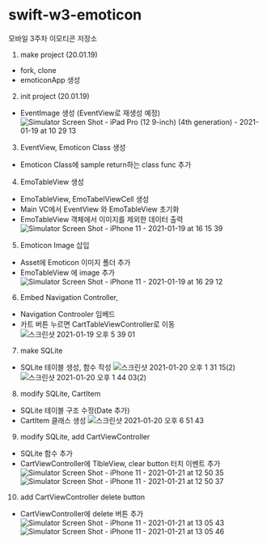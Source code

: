 # swift-w3-emoticon
모바일 3주차 이모티콘 저장소


1. make project (20.01.19)
- fork, clone
- emoticonApp 생성


2. init project (20.01.19)
- EventImage 생성 (EventView로 재생성 예정)
![Simulator Screen Shot - iPad Pro (12 9-inch) (4th generation) - 2021-01-19 at 10 29 13](https://user-images.githubusercontent.com/28801805/104976720-37c58e00-5a41-11eb-854b-9fc936a661a4.png)


3. EventView, Emoticon Class 생성
- Emoticon Class에 sample return하는 class func 추가


4. EmoTableView 생성
- EmoTableView, EmoTabelViewCell 생성
- Main VC에서 EventView 와 EmoTableView 초기화
- EmoTableView 객체에서 이미지를 제외한 데이터 출력
![Simulator Screen Shot - iPhone 11 - 2021-01-19 at 16 15 39](https://user-images.githubusercontent.com/28801805/105000628-e4b7ff00-5a71-11eb-85f7-54047b9579f3.png)


5. Emoticon Image 삽입
- Asset에 Emoticon 이미지 폴더 추가
- EmoTableView 에 image 추가
![Simulator Screen Shot - iPhone 11 - 2021-01-19 at 16 29 12](https://user-images.githubusercontent.com/28801805/105001706-87bd4880-5a73-11eb-9100-96a22f63cc28.png)


6. Embed Navigation Controller,
- Navigation Controoler 임베드
- 카트 버튼 누르면 CartTableViewController로 이동
![스크린샷 2021-01-19 오후 5 39 01](https://user-images.githubusercontent.com/28801805/105008988-49c52200-5a7d-11eb-9052-ec55c097c6d8.png)


7. make SQLite
- SQLite 테이블 생성, 함수 작성
![스크린샷 2021-01-20 오후 1 31 15(2)](https://user-images.githubusercontent.com/28801805/105128937-6158e500-5b27-11eb-8a0d-65912c47c04e.png)
![스크린샷 2021-01-20 오후 1 44 03(2)](https://user-images.githubusercontent.com/28801805/105128942-6322a880-5b27-11eb-8340-91a368084d20.png)


8. modify SQLite, CartItem
- SQLite 테이블 구조 수정(Date 추가)
- CartItem 클래스 생성
![스크린샷 2021-01-20 오후 6 51 43](https://user-images.githubusercontent.com/28801805/105157762-a5141480-5b50-11eb-8099-6edcf13854d4.png)


9. modify SQLite, add CartViewController
- SQLite 함수 추가
- CartViewController에 TlbleView, clear button 터치 이벤트 추가
![Simulator Screen Shot - iPhone 11 - 2021-01-21 at 12 50 35](https://user-images.githubusercontent.com/28801805/105277728-506fa880-5be7-11eb-87ff-6cf646ba5e5c.png)
![Simulator Screen Shot - iPhone 11 - 2021-01-21 at 12 50 37](https://user-images.githubusercontent.com/28801805/105277731-51a0d580-5be7-11eb-9bbb-29b8e8f2f348.png)


10. add CartViewController delete button
- CartViewController에 delete 버튼 추가
![Simulator Screen Shot - iPhone 11 - 2021-01-21 at 13 05 43](https://user-images.githubusercontent.com/28801805/105278727-6f6f3a00-5be9-11eb-9648-30cbfe8e15be.png)
![Simulator Screen Shot - iPhone 11 - 2021-01-21 at 13 05 46](https://user-images.githubusercontent.com/28801805/105278732-70a06700-5be9-11eb-8edd-8a51f2122940.png)
